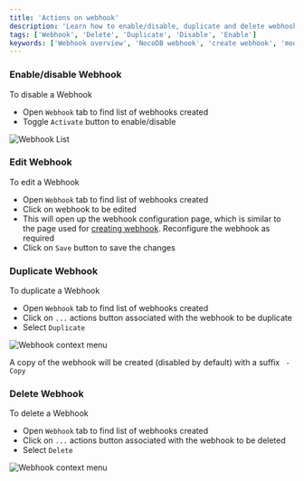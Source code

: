 ```yaml
---
title: 'Actions on webhook'
description: 'Learn how to enable/disable, duplicate and delete webhooks.'
tags: ['Webhook', 'Delete', 'Duplicate', 'Disable', 'Enable']
keywords: ['Webhook overview', 'NocoDB webhook', 'create webhook', 'modify webhook', 'delete webhook']
---
```


### Enable/disable Webhook

To disable a Webhook
- Open `Webhook` tab to find list of webhooks created
- Toggle `Activate` button to enable/disable

![Webhook List](/img/v2/webhook/webhook-list-2.png)

### Edit Webhook

To edit a Webhook
- Open `Webhook` tab to find list of webhooks created
- Click on webhook to be edited
- This will open up the webhook configuration page, which is similar to the page used for [creating webhook](/automation/webhook/create-webhook). Reconfigure the webhook as required
- Click on `Save` button to save the changes

### Duplicate Webhook

To duplicate a Webhook
- Open `Webhook` tab to find list of webhooks created
- Click on `...` actions button associated with the webhook to be duplicate
- Select `Duplicate`

![Webhook context menu](/img/v2/webhook/webhook-list-3.png)

A copy of the webhook will be created (disabled by default) with a suffix ` - Copy`

### Delete Webhook

To delete a Webhook
- Open `Webhook` tab to find list of webhooks created
- Click on `...` actions button associated with the webhook to be deleted
- Select `Delete`

![Webhook context menu](/img/v2/webhook/webhook-list-3.png)



